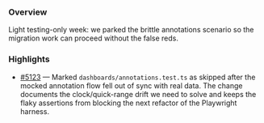 ### Overview
Light testing-only week: we parked the brittle annotations scenario so the migration work can proceed without the false reds.

### Highlights
- [#5123](https://github.com/axiomhq/app/pull/5123) — Marked `dashboards/annotations.test.ts` as skipped after the mocked annotation flow fell out of sync with real data. The change documents the clock/quick-range drift we need to solve and keeps the flaky assertions from blocking the next refactor of the Playwright harness.
